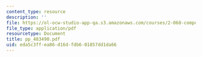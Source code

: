 ```yaml
---
content_type: resource
description: ''
file: https://ol-ocw-studio-app-qa.s3.amazonaws.com/courses/2-068-computational-ocean-acoustics-13-853-spring-2003/eda5c3ffea86d16dfdb601857dd1da66_pp_483490.pdf
file_type: application/pdf
resourcetype: Document
title: pp_483490.pdf
uid: eda5c3ff-ea86-d16d-fdb6-01857dd1da66
---
```

